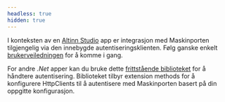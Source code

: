 ```yaml
---
headless: true
hidden: true
---
```


I konteksten av en [Altinn Studio](/altinn-studio) app er integrasjon med Maskinporten tilgjengelig via den innebygde autentiseringsklienten. Følg ganske enkelt [brukerveiledningen](/altinn-studio/guides/integration/maskinporten) for å komme i gang.

For andre _.Net_ apper kan du bruke dette [frittstående biblioteket](https://github.com/Altinn/altinn-apiclient-maskinporten) for å håndtere autentisering. Biblioteket tilbyr extension methods for å konfigurere HttpClients til å autentisere med Maskinporten basert på din oppgitte konfigurasjon.